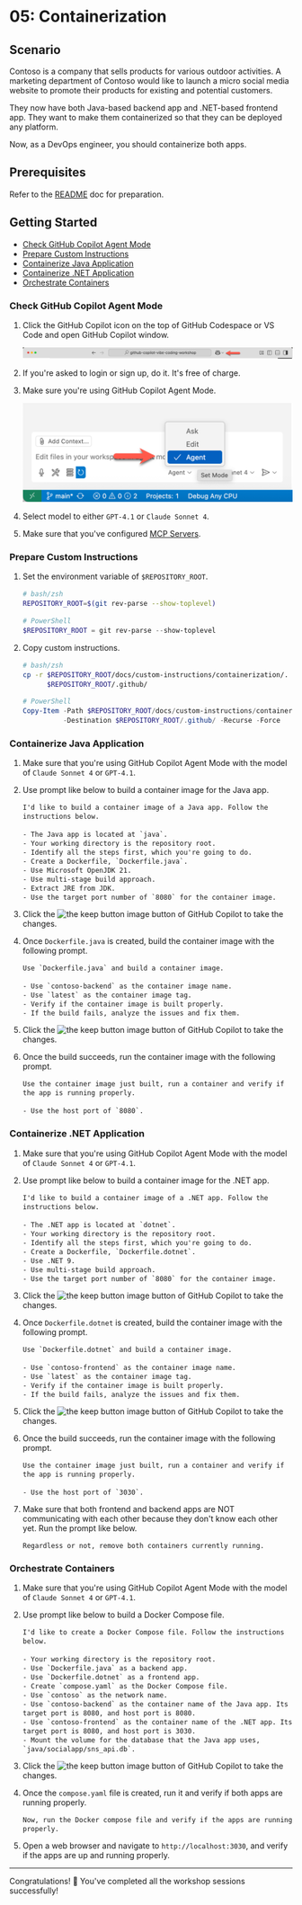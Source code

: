 # 05: Containerization

## Scenario

Contoso is a company that sells products for various outdoor activities. A marketing department of Contoso would like to launch a micro social media website to promote their products for existing and potential customers.

They now have both Java-based backend app and .NET-based frontend app. They want to make them containerized so that they can be deployed any platform.

Now, as a DevOps engineer, you should containerize both apps.

## Prerequisites

Refer to the [README](../README.md) doc for preparation.

## Getting Started

- [Check GitHub Copilot Agent Mode](#check-github-copilot-agent-mode)
- [Prepare Custom Instructions](#prepare-custom-instructions)
- [Containerize Java Application](#containerize-java-application)
- [Containerize .NET Application](#containerize-net-application)
- [Orchestrate Containers](#orchestrate-containers)

### Check GitHub Copilot Agent Mode

1. Click the GitHub Copilot icon on the top of GitHub Codespace or VS Code and open GitHub Copilot window.

   ![Open GitHub Copilot Chat](./images/setup-02.png)

1. If you're asked to login or sign up, do it. It's free of charge.
1. Make sure you're using GitHub Copilot Agent Mode.

   ![GitHub Copilot Agent Mode](./images/setup-03.png)

1. Select model to either `GPT-4.1` or `Claude Sonnet 4`.
1. Make sure that you've configured [MCP Servers](./00-setup.md#set-up-mcp-servers).

### Prepare Custom Instructions

1. Set the environment variable of `$REPOSITORY_ROOT`.

   ```bash
   # bash/zsh
   REPOSITORY_ROOT=$(git rev-parse --show-toplevel)
   ```

   ```powershell
   # PowerShell
   $REPOSITORY_ROOT = git rev-parse --show-toplevel
   ```

1. Copy custom instructions.

    ```bash
    # bash/zsh
    cp -r $REPOSITORY_ROOT/docs/custom-instructions/containerization/. \
          $REPOSITORY_ROOT/.github/
    ```

    ```powershell
    # PowerShell
    Copy-Item -Path $REPOSITORY_ROOT/docs/custom-instructions/containerization/* `
              -Destination $REPOSITORY_ROOT/.github/ -Recurse -Force
    ```

### Containerize Java Application

1. Make sure that you're using GitHub Copilot Agent Mode with the model of `Claude Sonnet 4` or `GPT-4.1`.
1. Use prompt like below to build a container image for the Java app.

    ```text
    I'd like to build a container image of a Java app. Follow the instructions below.

    - The Java app is located at `java`.
    - Your working directory is the repository root.
    - Identify all the steps first, which you're going to do.
    - Create a Dockerfile, `Dockerfile.java`.
    - Use Microsoft OpenJDK 21.
    - Use multi-stage build approach.
    - Extract JRE from JDK.
    - Use the target port number of `8080` for the container image.
    ```

1. Click the ![the keep button image](https://img.shields.io/badge/keep-blue) button of GitHub Copilot to take the changes.

1. Once `Dockerfile.java` is created, build the container image with the following prompt.

    ```text
    Use `Dockerfile.java` and build a container image.

    - Use `contoso-backend` as the container image name.
    - Use `latest` as the container image tag.
    - Verify if the container image is built properly.
    - If the build fails, analyze the issues and fix them.
    ```

1. Click the ![the keep button image](https://img.shields.io/badge/keep-blue) button of GitHub Copilot to take the changes.

1. Once the build succeeds, run the container image with the following prompt.

    ```text
    Use the container image just built, run a container and verify if the app is running properly.
    
    - Use the host port of `8080`.
    ```

### Containerize .NET Application

1. Make sure that you're using GitHub Copilot Agent Mode with the model of `Claude Sonnet 4` or `GPT-4.1`.
1. Use prompt like below to build a container image for the .NET app.

    ```text
    I'd like to build a container image of a .NET app. Follow the instructions below.

    - The .NET app is located at `dotnet`.
    - Your working directory is the repository root.
    - Identify all the steps first, which you're going to do.
    - Create a Dockerfile, `Dockerfile.dotnet`.
    - Use .NET 9.
    - Use multi-stage build approach.
    - Use the target port number of `8080` for the container image.
    ```

1. Click the ![the keep button image](https://img.shields.io/badge/keep-blue) button of GitHub Copilot to take the changes.

1. Once `Dockerfile.dotnet` is created, build the container image with the following prompt.

    ```text
    Use `Dockerfile.dotnet` and build a container image.

    - Use `contoso-frontend` as the container image name.
    - Use `latest` as the container image tag.
    - Verify if the container image is built properly.
    - If the build fails, analyze the issues and fix them.
    ```

1. Click the ![the keep button image](https://img.shields.io/badge/keep-blue) button of GitHub Copilot to take the changes.

1. Once the build succeeds, run the container image with the following prompt.

    ```text
    Use the container image just built, run a container and verify if the app is running properly.
    
    - Use the host port of `3030`.
    ```

1. Make sure that both frontend and backend apps are NOT communicating with each other because they don't know each other yet. Run the prompt like below.

    ```text
    Regardless or not, remove both containers currently running.
    ```

### Orchestrate Containers

1. Make sure that you're using GitHub Copilot Agent Mode with the model of `Claude Sonnet 4` or `GPT-4.1`.
1. Use prompt like below to build a Docker Compose file.

    ```text
    I'd like to create a Docker Compose file. Follow the instructions below.
    
    - Your working directory is the repository root.
    - Use `Dockerfile.java` as a backend app.
    - Use `Dockerfile.dotnet` as a frontend app.
    - Create `compose.yaml` as the Docker Compose file.
    - Use `contoso` as the network name.
    - Use `contoso-backend` as the container name of the Java app. Its target port is 8080, and host port is 8080.
    - Use `contoso-frontend` as the container name of the .NET app. Its target port is 8080, and host port is 3030.
    - Mount the volume for the database that the Java app uses, `java/socialapp/sns_api.db`.
    ```

1. Click the ![the keep button image](https://img.shields.io/badge/keep-blue) button of GitHub Copilot to take the changes.

1. Once the `compose.yaml` file is created, run it and verify if both apps are running properly.

    ```text
    Now, run the Docker compose file and verify if the apps are running properly.
    ```

1. Open a web browser and navigate to `http://localhost:3030`, and verify if the apps are up and running properly.

---

Congratulations! 🎉 You've completed all the workshop sessions successfully!
